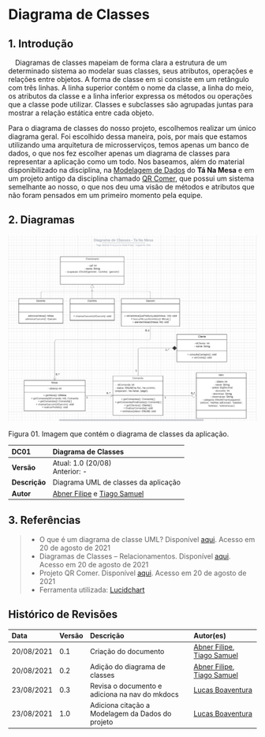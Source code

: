 # Diagrama de Classes

## 1. Introdução
 Diagramas de classes mapeiam de forma clara a estrutura de um determinado sistema ao modelar suas classes, seus atributos, operações e relações entre objetos. A forma de classe em si consiste em um retângulo com três linhas. A linha superior contém o nome da classe, a linha do meio, os atributos da classe e a linha inferior expressa os métodos ou operações que a classe pode utilizar. Classes e subclasses são agrupadas juntas para mostrar a relação estática entre cada objeto.

Para o diagrama de classes do nosso projeto, escolhemos realizar um único diagrama geral. Foi escolhido dessa maneira, pois, por mais que estamos utilizando uma arquitetura de microsserviços, temos apenas um banco de dados, o que nos fez escolher apenas um diagrama de classes para representar a aplicação como um todo.
Nos baseamos, além do material disponibilizado na disciplina, na [Modelagem de Dados](https://unbarqdsw2021-1.github.io/2021.1_G02_TaNaMesa_docs/2-Modelagem/extras/Modelo-Dados/) do **Tá Na Mesa** e em um projeto antigo da disciplina chamado [QR Comer](https://fga-desenho-2019-2.github.io/Wiki/seminario3/diagramas_estaticos/#4-diagrama-de-classes-e-microservicos), que possui um sistema semelhante ao nosso, o que nos deu uma visão de métodos e atributos que não foram pensados em um primeiro momento pela equipe.

## 2. Diagramas

![Diagrama de Classes](../../assets/img/seminario2/diagrama-de-classes/diagrama-de-classes.png)
<figcaption>Figura 01. Imagem que contém o diagrama de classes da aplicação.</figcaption>

| DC01       | Diagrama de Classes  |
| :--------- | :------------------  |
| **Versão**    | Atual: 1.0 (20/08)<br>Anterior: - |
| **Descrição** | Diagrama UML de classes da aplicação |
| **Autor**     | [Abner Filipe](https://github.com/abner423) e [Tiago Samuel](https://github.com/tsrrodrigues) |

## 3. Referências

> - O que é um diagrama de classe UML? Disponível [aqui](https://www.lucidchart.com/pages/pt/o-que-e-diagrama-de-classe-uml). Acesso em 20 de agosto de 2021
> - Diagramas de Classes – Relacionamentos. Disponível [aqui](http://www.dsc.ufcg.edu.br/~jacques/cursos/map/html/uml/diagramas/classes/classes3.htm). Acesso em 20 de agosto de 2021
> - Projeto QR Comer. Disponível [aqui](https://fga-desenho-2019-2.github.io/Wiki/seminario3/diagramas_estaticos/#4-diagrama-de-classes-e-microservicos). Acesso em 20 de agosto de 2021
> - Ferramenta utilizada: [Lucidchart](https://www.lucidchart.com/pages/pt)

## Histórico de Revisões

| Data       | Versão | Descrição                                             | Autor(es)                                                                                    |
| :--------- | :----- | :---------------------------------------------------- | :------------------------------------------------------------------------------------------- |
| 20/08/2021 | 0.1    | Criação do documento | [Abner Filipe](https://github.com/abner423), [Tiago Samuel](https://github.com/tsrrodrigues) |
| 20/08/2021 | 0.2    | Adição do diagrama de classes | [Abner Filipe](https://github.com/abner423), [Tiago Samuel](https://github.com/tsrrodrigues) |
| 23/08/2021 | 0.3    | Revisa o documento e adiciona na nav do mkdocs | [Lucas Boaventura](https://github.com/lboaventura25) |
| 23/08/2021 | 1.0    | Adiciona citação a Modelagem da Dados do projeto | [Lucas Boaventura](https://github.com/lboaventura25) |
